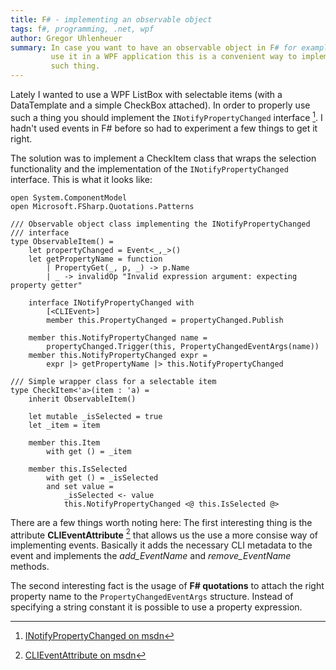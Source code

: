 ```yaml
---
title: F# - implementing an observable object
tags: f#, programming, .net, wpf
author: Gregor Uhlenheuer
summary: In case you want to have an observable object in F# for example to
         use it in a WPF application this is a convenient way to implement
         such thing.
---
```


Lately I wanted to use a WPF ListBox with selectable items (with a DataTemplate
and a simple CheckBox attached). In order to properly use such a thing you
should implement the `INotifyPropertyChanged` interface [^1]. I hadn't used
events in F# before so had to experiment a few things to get it right.

The solution was to implement a CheckItem class that wraps the selection
functionality and the implementation of the `INotifyPropertyChanged` interface.
This is what it looks like:

~~~{ .fsharp }
open System.ComponentModel
open Microsoft.FSharp.Quotations.Patterns

/// Observable object class implementing the INotifyPropertyChanged
/// interface
type ObservableItem() =
    let propertyChanged = Event<_,_>()
    let getPropertyName = function
        | PropertyGet(_, p, _) -> p.Name
        | _ -> invalidOp "Invalid expression argument: expecting property getter"

    interface INotifyPropertyChanged with
        [<CLIEvent>]
        member this.PropertyChanged = propertyChanged.Publish

    member this.NotifyPropertyChanged name =
        propertyChanged.Trigger(this, PropertyChangedEventArgs(name))
    member this.NotifyPropertyChanged expr =
        expr |> getPropertyName |> this.NotifyPropertyChanged

/// Simple wrapper class for a selectable item
type CheckItem<'a>(item : 'a) =
    inherit ObservableItem()

    let mutable _isSelected = true
    let _item = item

    member this.Item
        with get () = _item

    member this.IsSelected
        with get () = _isSelected
        and set value =
            _isSelected <- value
            this.NotifyPropertyChanged <@ this.IsSelected @>
~~~

There are a few things worth noting here: The first interesting thing is the
attribute **CLIEventAttribute** [^2] that allows us the use a more consise way
of implementing events. Basically it adds the necessary CLI metadata to the
event and implements the *add_EventName* and *remove_EventName* methods.

The second interesting fact is the usage of **F# quotations** to attach the
right property name to the `PropertyChangedEventArgs` structure. Instead of
specifying a string constant it is possible to use a property expression.

[1]: http://msdn.microsoft.com/en-us/library/ee370437.aspx
[2]: http://msdn.microsoft.com/en-us/library/system.componentmodel.inotifypropertychanged.aspx

[^1]: [INotifyPropertyChanged on msdn][2]
[^2]: [CLIEventAttribute on msdn][1]
